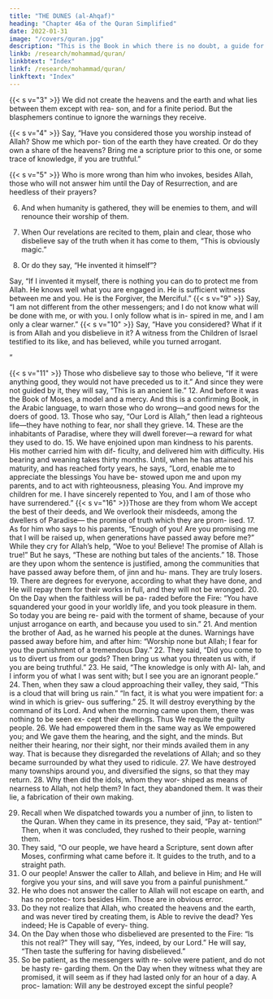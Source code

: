```yaml
---
title: "THE DUNES (al-Ahqaf)"
heading: "Chapter 46a of the Quran Simplified"
date: 2022-01-31
image: "/covers/quran.jpg"
description: "This is the Book in which there is no doubt, a guide for the righteous."
linkb: /research/mohammad/quran/
linkbtext: "Index"
linkf: /research/mohammad/quran/
linkftext: "Index"
---
```



<!-- 1. Ha,
Meem. The sending down of the Scripture is from
Allah, the Honorable, the Wise. -->

{{< s v="3" >}}  We did not create the heavens and the earth and what lies between them except with rea-
son, and for a finite period. But the blasphemers continue to ignore the warnings they receive.

{{< s v="4" >}}  Say, “Have you considered those you worship instead of Allah? Show me which por-
tion of the earth they have created. Or do they
own a share of the heavens? Bring me a scripture prior to this one, or some trace of
knowledge, if you are truthful.”

{{< s v="5" >}}  Who is more wrong than him who invokes, besides Allah, those who will not answer him
until the Day of Resurrection, and are heedless of their prayers?

6. And when humanity is gathered, they will be enemies to them, and will renounce their
worship of them.

7. When Our revelations are recited to them, plain and clear, those who disbelieve say of
the truth when it has come to them, “This is obviously magic.”

8. Or do they say, “He invented it himself”? 

Say, “If I invented it myself, there is nothing you can do to protect me from Allah. He
knows well what you are engaged in. He is sufficient witness between me and you. He is
the Forgiver, the Merciful.”
{{< s v="9" >}}  Say, “I am not different from the other messengers; and I do not know what will be done with me, or with you. I only follow what is in-
spired in me, and I am only a clear warner.”
{{< s v="10" >}}  Say, “Have you considered? What if it is from Allah and you disbelieve in it? A witness
from the Children of Israel testified to its like, and has believed, while you turned arrogant.
<!-- Allah does not guide the unjust people. -->”
{{< s v="11" >}}  Those who disbelieve say to those who believe, “If it were anything good, they would
not have preceded us to it.” And since they
were not guided by it, they will say, “This is
an ancient lie.”
12. And before it was the Book of Moses, a
model and a mercy. And this is a confirming
Book, in the Arabic language, to warn those
who do wrong—and good news for the doers
of good.
13. Those who say, “Our Lord is Allah,” then
lead a righteous life—they have nothing to
fear, nor shall they grieve.
14. These are the inhabitants of Paradise,
where they will dwell forever—a reward for
what they used to do.
15. We have enjoined upon man kindness to
his parents. His mother carried him with dif-
ficulty, and delivered him with difficulty. His
bearing and weaning takes thirty months.
Until, when he has attained his maturity, and
has reached forty years, he says, “Lord, enable
me to appreciate the blessings You have be-
stowed upon me and upon my parents, and
to act with righteousness, pleasing You. And
improve my children for me. I have sincerely
repented to You, and I am of those who have
surrendered.”
{{< s v="16" >}}Those are they from whom We accept the
best of their deeds, and We overlook their
misdeeds, among the dwellers of Paradise—
the promise of truth which they are prom-
ised.
17. As for him who says to his parents,
“Enough of you! Are you promising me that
I will be raised up, when generations have
passed away before me?” While they cry for
Allah’s help, “Woe to you! Believe! The
promise of Allah is true!” But he says, “These
are nothing but tales of the ancients.”
18. Those are they upon whom the sentence is
justified, among the communities that have
passed away before them, of jinn and hu-
mans. They are truly losers.
19. There are degrees for everyone, according
to what they have done, and He will repay
them for their works in full, and they will not
be wronged.
20. On the Day when the faithless will be pa-
raded before the Fire: “You have squandered
your good in your worldly life, and you took
pleasure in them. So today you are being re-
paid with the torment of shame, because of
your unjust arrogance on earth, and because
you used to sin.”
21. And mention the brother of Aad, as he
warned his people at the dunes. Warnings
have passed away before him, and after him:
“Worship none but Allah; I fear for you the
punishment of a tremendous Day.”
22. They said, “Did you come to us to divert us
from our gods? Then bring us what you
threaten us with, if you are being truthful.”
23. He said, “The knowledge is only with Al-
lah, and I inform you of what I was sent with;
but I see you are an ignorant people.”
24. Then, when they saw a cloud approaching
their valley, they said, “This is a cloud that
will bring us rain.” “In fact, it is what you
were impatient for: a wind in which is griev-
ous suffering.”
25. It will destroy everything by the command
of its Lord. And when the morning came
upon them, there was nothing to be seen ex-
cept their dwellings. Thus We requite the
guilty people.
26. We had empowered them in the same way
as We empowered you; and We gave them
the hearing, and the sight, and the minds. But
neither their hearing, nor their sight, nor
their minds availed them in any way. That is
because they disregarded the revelations of
Allah; and so they became surrounded by
what they used to ridicule.
27. We have destroyed many townships
around you, and diversified the signs, so that
they may return.
28. Why then did the idols, whom they wor-
shiped as means of nearness to Allah, not
help them? In fact, they abandoned them. It was their lie, a fabrication of their own making.

29. Recall when We dispatched towards you a
number of jinn, to listen to the Quran. When
they came in its presence, they said, “Pay at-
tention!” Then, when it was concluded, they
rushed to their people, warning them.
30. They said, “O our people, we have heard a
Scripture, sent down after Moses, confirming
what came before it. It guides to the truth,
and to a straight path.
31. O our people! Answer the caller to Allah,
and believe in Him; and He will forgive you
your sins, and will save you from a painful
punishment.”
32. He who does not answer the caller to Allah
will not escape on earth, and has no protec-
tors besides Him. Those are in obvious error.
33. Do they not realize that Allah, who created
the heavens and the earth, and was never
tired by creating them, is Able to revive the
dead? Yes indeed; He is Capable of every-
thing.
34. On the Day when those who disbelieved
are presented to the Fire: “Is this not real?”
They will say, “Yes, indeed, by our Lord.” He
will say, “Then taste the suffering for having
disbelieved.”
35. So be patient, as the messengers with re-
solve were patient, and do not be hasty re-
garding them. On the Day when they witness
what they are promised, it will seem as if they
had lasted only for an hour of a day. A proc-
lamation: Will any be destroyed except the
sinful people?


